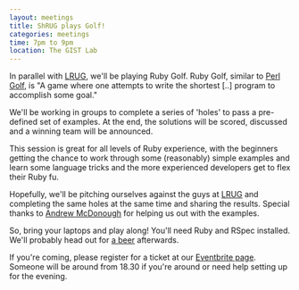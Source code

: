 ```yaml
---
layout: meetings
title: ShRUG plays Golf!
categories: meetings
time: 7pm to 9pm
location: The GIST Lab
---
```


In parallel with [LRUG](http://lrug.org), we'll be
playing Ruby Golf. Ruby Golf, similar to [Perl Golf](http://c2.com/cgi/wiki?PerlGolf), is "A game where one attempts to write the shortest \[..\] program to accomplish some goal."

We'll be working in groups to complete a series of 'holes' to pass a
pre-defined set of examples. At the end, the solutions will be scored,
discussed and a winning team will be announced.

This session is great for all levels of Ruby experience, with the
beginners getting the chance to work through some (reasonably) simple
examples and learn some language tricks and the more experienced
developers get to flex their Ruby fu.

Hopefully, we'll be pitching ourselves against the guys at [LRUG](http://lrug.org) and completing the same holes at the same time and sharing the results.
Special thanks to [Andrew McDonough](http://www.andrewmcdonough.com/) for helping us out with the examples.

So, bring your laptops and play along! You'll need Ruby and RSpec installed. We'll probably head out for [a beer](http://www.sheffieldtap.com/) afterwards.

If you're coming, please register for a ticket at our [Eventbrite
page](http://bit.ly/shrug18). Someone will be around from 18.30 if
you're around or need help setting up for the evening.

